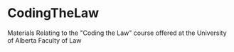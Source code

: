 # CodingTheLaw
Materials Relating to the "Coding the Law" course offered at the University of Alberta Faculty of Law
